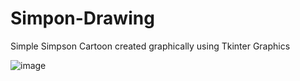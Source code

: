 # Simpon-Drawing
Simple Simpson Cartoon created graphically using Tkinter Graphics 

![image](https://user-images.githubusercontent.com/68163782/133039994-e7916e90-42b1-4d8b-aaf9-5631785b6cd6.png)

